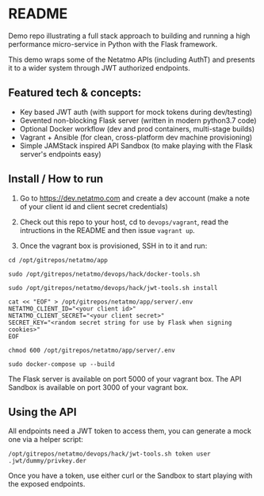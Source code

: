 # README

Demo repo illustrating a full stack approach to building and running a high
performance micro-service in Python with the Flask framework.

This demo wraps some of the Netatmo APIs (including AuthT) and presents it to
a wider system through JWT authorized endpoints.

## Featured tech & concepts:

- Key based JWT auth (with support for mock tokens during dev/testing)
- Gevented non-blocking Flask server (written in modern python3.7 code)
- Optional Docker workflow (dev and prod containers, multi-stage builds)
- Vagrant + Ansible (for clean, cross-platform dev machine provisioning)
- Simple JAMStack inspired API Sandbox (to make playing with the Flask
  server's endpoints easy)

## Install / How to run

1. Go to https://dev.netatmo.com and create a dev account (make a note of
  your client id and client secret credentials)

2. Check out this repo to your host, cd to `devops/vagrant`, read the
intructions in the README and then issue `vagrant up`.

3. Once the vagrant box is provisioned, SSH in to it and run:

```
cd /opt/gitrepos/netatmo/app

sudo /opt/gitrepos/netatmo/devops/hack/docker-tools.sh

sudo /opt/gitrepos/netatmo/devops/hack/jwt-tools.sh install

cat << "EOF" > /opt/gitrepos/netatmo/app/server/.env
NETATMO_CLIENT_ID="<your client id>"
NETATMO_CLIENT_SECRET="<your client secret>"
SECRET_KEY="<random secret string for use by Flask when signing cookies>"
EOF

chmod 600 /opt/gitrepos/netatmo/app/server/.env

sudo docker-compose up --build
```

The Flask server is available on port 5000 of your vagrant box.
The API Sandbox is available on port 3000 of your vagrant box.

## Using the API

All endpoints need a JWT token to access them, you can generate a mock
one via a helper script:

`/opt/gitrepos/netatmo/devops/hack/jwt-tools.sh token user .jwt/dummy/privkey.der`

Once you have a token, use either curl or the Sandbox to start playing with the
exposed endpoints.
